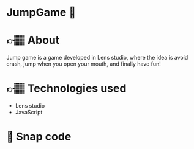 # JumpGame 👾

<h1>👉🏽 About</h1>
Jump game is a game developed in Lens studio, where the idea is avoid crash, jump when you open your mouth, and finally have fun!

<h1>👉🏽 Technologies used</h1>
<ul>
  <li>Lens studio</li>
  <li>JavaScript</li>
</ul>

<h1>📱 Snap code</h1>
